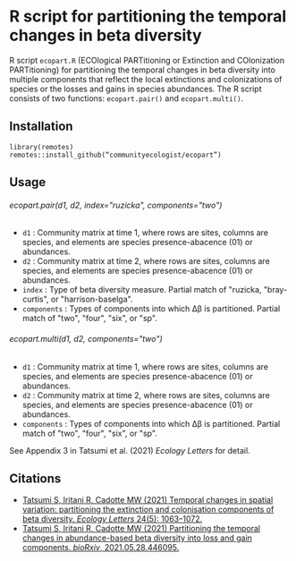 # R script for partitioning the temporal changes in beta diversity
R script `ecopart.R` (ECOlogical PARTitioning or Extinction and COlonization PARTitioning) for partitioning the temporal changes in beta diversity into multiple components that reflect the local extinctions and colonizations of species or the losses and gains in species abundances. The R script consists of two functions: `ecopart.pair()` and `ecopart.multi()`.

## Installation
```{r}
library(remotes)
remotes::install_github(“communityecologist/ecopart”)
```

## Usage
###### ecopart.pair(d1, d2, index="ruzicka", components="two")
- `d1` : Community matrix at time 1, where rows are sites, columns are species, and elements are species presence-abacence (01) or abundances.
- `d2` : Community matrix at time 2, where rows are sites, columns are species, and elements are species presence-abacence (01) or abundances.
- `index` : Type of beta diversity measure. Partial match of "ruzicka, "bray-curtis", or "harrison-baselga".
- `components` : Types of components into which Δβ is partitioned. Partial match of "two", "four", "six", or "sp".

###### ecopart.multi(d1, d2, components="two")
- `d1` : Community matrix at time 1, where rows are sites, columns are species, and elements are species presence-abacence (01) or abundances.
- `d2` : Community matrix at time 2, where rows are sites, columns are species, and elements are species presence-abacence (01) or abundances.
- `components` : Types of components into which Δβ is partitioned. Partial match of "two", "four", "six", or "sp".

See Appendix 3 in Tatsumi et al. (2021) *Ecology Letters* for detail.

## Citations
* [Tatsumi S, Iritani R, Cadotte MW (2021) Temporal changes in spatial variation: partitioning the extinction and colonisation components of beta diversity. *Ecology Letters* 24(5): 1063–1072.](https://onlinelibrary.wiley.com/doi/10.1111/ele.13720)
* [Tatsumi S, Iritani R, Cadotte MW (2021) Partitioning the temporal changes in abundance-based beta diversity into loss and gain components. *bioRxiv*, 2021.05.28.446095.](https://www.biorxiv.org/content/10.1101/2021.05.28.446095v1)
